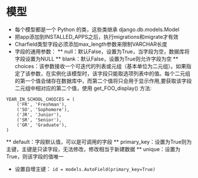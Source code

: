 # 模型
* 每个模型都是一个 Python 的类，这些类继承 django.db.models.Model
* 把app添加到INSTALLED_APPS之后，执行migrations和migrate才有效
* Charfield类型字段必须添加max_length参数来限制VARCHAR长度
* 字段的通用参数：
** null：默认False，设置为True，当字段为空，数据库将字段设置为NULL
** blank：默认False，设置为True则允许字段为空
** choices：该参数接收一个可迭代的列表或元组（基本单位为二元组）。如果指定了该参数，在实例化该模型时，该字段只能取选项列表中的值。每个二元组的第一个值会储存在数据库中，而第二个值将只会用于显示作用,要获取该字段二元组中相对应的第二个值，使用 get_FOO_display() 方法:
```
YEAR_IN_SCHOOL_CHOICES = (
    ('FR', 'Freshman'),
    ('SO', 'Sophomore'),
    ('JR', 'Junior'),
    ('SR', 'Senior'),
    ('GR', 'Graduate'),
)
```
** default：字段默认值，可以是可调用的字段
** primary_key：设置为True则为主键，主键是只读字段，无法修改，修改相当于新建数据
** unique：设置为True，则该字段的值唯一
* 设置自增主键：
`id = models.AutoField(primary_key=True)`

